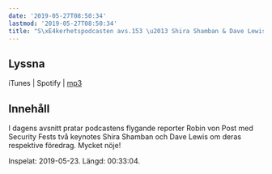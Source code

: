 ```yaml
---
date: '2019-05-27T08:50:34'
lastmod: '2019-05-27T08:50:34'
title: "S\xE4kerhetspodcasten avs.153 \u2013 Shira Shamban & Dave Lewis"
---
```

## Lyssna

iTunes \| Spotify \| [mp3](http://traffic.libsyn.com/sakerhetspodcasten/2019-05-24_SecurityFest.mp3)

## Innehåll

I dagens avsnitt pratar podcastens flygande reporter Robin von Post med Security
Fests två keynotes Shira Shamban och Dave Lewis om deras respektive föredrag. Mycket nöje!

Inspelat: 2019-05-23. Längd: 00:33:04.

